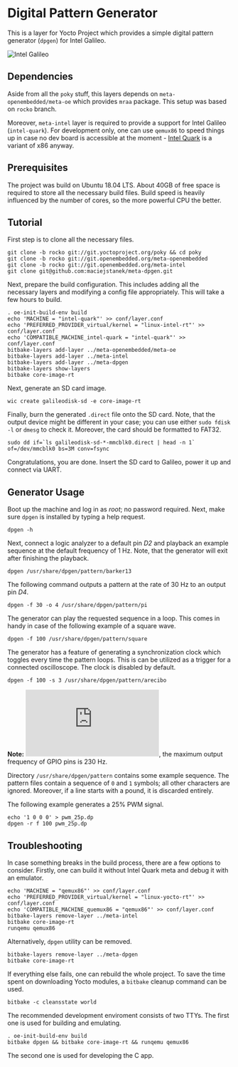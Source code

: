 Digital Pattern Generator
=========================

This is a layer for Yocto Project which provides a simple digital pattern
generator (`dpgen`) for Intel Galileo.

![Intel Galileo](https://upload.wikimedia.org/wikipedia/commons/thumb/f/f8/IntelGalileoGen2.png/320px-IntelGalileoGen2.png)

Dependencies
------------

Aside from all the `poky` stuff, this layers depends on
`meta-openembedded/meta-oe` which provides `mraa` package. This setup was based
on `rocko` branch.

Moreover, `meta-intel` layer is required to provide a support for Intel Galileo
(`intel-quark`). For development only, one can use `qemux86` to speed things up
in case no dev board is accessible at the moment - [Intel Quark][1] is
a variant of x86 anyway.

Prerequisites
-------------

The project was build on Ubuntu 18.04 LTS. About 40GB of free space is required
to store all the necessary build files. Build speed is heavily influenced by
the number of cores, so the more powerful CPU the better.

Tutorial
--------

First step is to clone all the necessary files.
```
git clone -b rocko git://git.yoctoproject.org/poky && cd poky
git clone -b rocko git://git.openembedded.org/meta-openembedded
git clone -b rocko git://git.openembedded.org/meta-intel
git clone git@github.com:maciejstanek/meta-dpgen.git
```

Next, prepare the build configuration. This includes adding all the necessary
layers and modifying a config file appropriately. This will take a few hours to
build.
```
. oe-init-build-env build
echo 'MACHINE = "intel-quark"' >> conf/layer.conf
echo 'PREFERRED_PROVIDER_virtual/kernel = "linux-intel-rt"' >> conf/layer.conf
echo 'COMPATIBLE_MACHINE_intel-quark = "intel-quark"' >> conf/layer.conf
bitbake-layers add-layer ../meta-openembedded/meta-oe
bitbake-layers add-layer ../meta-intel
bitbake-layers add-layer ../meta-dpgen
bitbake-layers show-layers
bitbake core-image-rt
```

Next, generate an SD card image.
```
wic create galileodisk-sd -e core-image-rt
```

Finally, burn the generated `.direct` file onto the SD card. Note, that the
output device might be different in your case; you can use either
`sudo fdisk -l` or `dmesg` to check it. Moreover, the card should be formatted
to FAT32.
```
sudo dd if=`ls galileodisk-sd-*-mmcblk0.direct | head -n 1` of=/dev/mmcblk0 bs=3M conv=fsync
```

Congratulations, you are done. Insert the SD card to Galileo, power it up and
connect via UART.

Generator Usage
---------------

Boot up the machine and log in as _root_; no password required. Next, make sure `dpgen` is installed by typing a help request.
```
dpgen -h
```

Next, connect a logic analyzer to a default pin _D2_ and playback an example sequence at the default frequency of 1 Hz. Note, that the generator will exit after finishing the playback.
```
dpgen /usr/share/dpgen/pattern/barker13
```

The following command outputs a pattern at the rate of 30 Hz to an output pin _D4_.
```
dpgen -f 30 -o 4 /usr/share/dpgen/pattern/pi
```

The generator can play the requested sequence in a loop. This comes in handy in case of the following example of a square wave.
```
dpgen -f 100 /usr/share/dpgen/pattern/square
```

The generator has a feature of generating a synchronization clock which toggles every time the pattern loops. This is can be utilized as a trigger for a connected oscilloscope. The clock is disabled by default.
```
dpgen -f 100 -s 3 /usr/share/dpgen/pattern/arecibo
```

**Note:** ![according to Intel][2], the maximum output frequency of GPIO pins is 230 Hz.

Directory `/usr/share/dpgen/pattern` contains some example sequence. The pattern files contain a sequence of `0` and `1` symbols; all other characters are ignored. Moreover, if a line starts with a pound, it is discarded entirely.

The following example generates a 25% PWM signal.
```
echo '1 0 0 0' > pwm_25p.dp
dpgen -r f 100 pwm_25p.dp
```

Troubleshooting
---------------

In case something breaks in the build process, there are a few options to
consider. Firstly, one can build it without Intel Quark meta and debug it with
an emulator.
```
echo 'MACHINE = "qemux86"' >> conf/layer.conf
echo 'PREFERRED_PROVIDER_virtual/kernel = "linux-yocto-rt"' >> conf/layer.conf
echo 'COMPATIBLE_MACHINE_quemux86 = "qemux86"' >> conf/layer.conf
bitbake-layers remove-layer ../meta-intel
bitbake core-image-rt
runqemu qemux86
```

Alternatively, `dpgen` utility can be removed.
```
bitbake-layers remove-layer ../meta-dpgen
bitbake core-image-rt
```

If everything else fails, one can rebuild the whole project. To save the time
spent on downloading Yocto modules, a `bitbake` cleanup command can be used.
```
bitbake -c cleansstate world
```

The recommended development enviroment consists of two TTYs. The first one is
used for building and emulating.
```
. oe-init-build-env build
bitbake dpgen && bitbake core-image-rt && runqemu qemux86
```
The second one is used for developing the C app.

[1]: https://en.wikipedia.org/wiki/Intel_Quark
[2]: https://www.intel.com/content/www/us/en/support/articles/000006153/boards-and-kits/intel-galileo-boards.html
